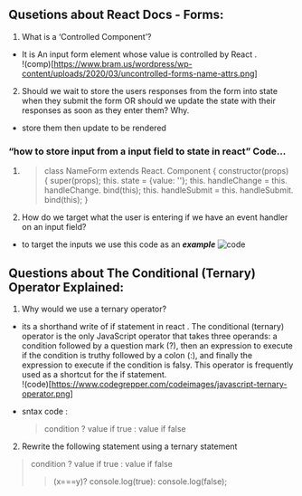 ## Qusetions about React Docs - Forms:  
1. What is a ‘Controlled Component’?
* It is An input form element whose value is controlled by React .  
!(comp)[https://www.bram.us/wordpress/wp-content/uploads/2020/03/uncontrolled-forms-name-attrs.png]
2. Should we wait to store the users responses from the form into state when they submit  the form OR should we update the state with their responses as soon as they enter them? Why.  
* store them then update to be rendered   
### “how to store input from a input field to state in react” Code...
1. > class NameForm extends React. Component {
     constructor(props) {
      super(props);
     this. state = {value: ''};
     this. handleChange = this. handleChange. bind(this);
     this. handleSubmit = this. handleSubmit. bind(this);
      }  


3. How do we target what the user is entering if we have an event handler on an input field?   
* to target the inputs we use this code as an ***example***
![code](https://www.codegrepper.com/codeimages/event.target.name-react-submit.png)  




## Questions about The Conditional (Ternary) Operator Explained:
1. Why would we use a ternary operator?
* its a shorthand write of if statement in react . The conditional (ternary) operator is the only JavaScript operator that takes three operands: a condition followed by a question mark (?), then an expression to execute if the condition is truthy followed by a colon (:), and finally the expression to execute if the condition is falsy. This operator is frequently used as a shortcut for the if statement.    
!(code)[https://www.codegrepper.com/codeimages/javascript-ternary-operator.png]  

* sntax code :
  > condition ? value if true : value if false


2. Rewrite the following statement using a ternary statement
  >condition ? value if true : value if false
  >    > (x===y)?  console.log(true): console.log(false);

 